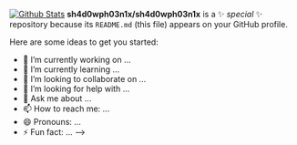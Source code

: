 [![Github Stats](https://github-readme-stats.vercel.app/api?username=sh4d0wph03n1x&theme=radical&show_icons=true)](https://github.com/sh4d0wph03n1x/)
**sh4d0wph03n1x/sh4d0wph03n1x** is a ✨ _special_ ✨ repository because its `README.md` (this file) appears on your GitHub profile.

Here are some ideas to get you started:

- 🔭 I’m currently working on ...
- 🌱 I’m currently learning ...
- 👯 I’m looking to collaborate on ...
- 🤔 I’m looking for help with ...
- 💬 Ask me about ...
- 📫 How to reach me: ...
- 😄 Pronouns: ...
- ⚡ Fun fact: ...
-->
